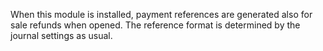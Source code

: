 When this module is installed, payment references are generated also for
sale refunds when opened. The reference format is determined by the
journal settings as usual.
